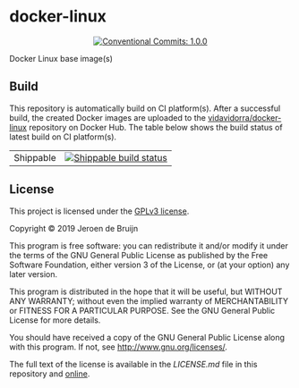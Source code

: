 # docker-linux

<p align="center">
  <a href="https://conventionalcommits.org">
    <img alt="Conventional Commits: 1.0.0" src="https://img.shields.io/badge/Conventional%20Commits-1.0.0-yellow.svg?style=flat-square"></a>
</p>
Docker Linux base image(s)



## Build

This repository is automatically build on CI platform(s). After a successful build, the created Docker images are uploaded to the [vidavidorra/docker-linux](https://hub.docker.com/r/vidavidorra/docker-linux) repository on Docker Hub. The table below shows the build status of latest build on CI platform(s).

<table>
  <tr>
    <td>Shippable</td>
    <td><a href="https://app.shippable.com/github/vidavidorra/docker-linux/dashboard">
        <img alt="Shippable build status"
             src="https://img.shields.io/shippable/5ca50c4f0968370007856aa0/master.svg?style=flat-square"></a>
    </td>
  </tr>
</table>



## License

This project is licensed under the [GPLv3 license](https://www.gnu.org/licenses/gpl.html).

Copyright © 2019  Jeroen de Bruijn

This program is free software: you can redistribute it and/or modify
it under the terms of the GNU General Public License as published by
the Free Software Foundation, either version 3 of the License, or
(at your option) any later version.

This program is distributed in the hope that it will be useful,
but WITHOUT ANY WARRANTY; without even the implied warranty of
MERCHANTABILITY or FITNESS FOR A PARTICULAR PURPOSE.  See the
GNU General Public License for more details.

You should have received a copy of the GNU General Public License
along with this program.  If not, see <http://www.gnu.org/licenses/>.

The full text of the license is available in the *LICENSE.md* file in this repository and [online](https://www.gnu.org/licenses/gpl.html).
